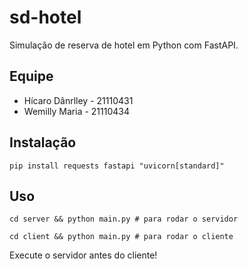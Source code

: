 # sd-hotel

Simulação de reserva de hotel em Python com FastAPI.

## Equipe

- Hícaro Dânrlley - 21110431
- Wemilly Maria - 21110434

## Instalação

```
pip install requests fastapi "uvicorn[standard]"
```

## Uso

```
cd server && python main.py # para rodar o servidor
```

```
cd client && python main.py # para rodar o cliente
```

Execute o servidor antes do cliente!
